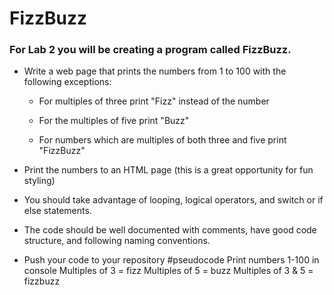 # FizzBuzz
### For Lab 2 you will be creating a program called FizzBuzz.

* Write a web page that prints the numbers from 1 to 100 with the following exceptions:

    * For multiples of three print "Fizz" instead of the number

    * For the multiples of five print "Buzz"

    * For numbers which are multiples of both three and five print "FizzBuzz"

* Print the numbers to an HTML page (this is a great opportunity for fun styling)

* You should take advantage of looping, logical operators, and switch or if else statements.

* The code should be well documented with comments, have good code structure, and following naming conventions.

* Push your code to your repository
#pseudocode
Print numbers 1-100 in console 
Multiples of 3 = fizz
Multiples of 5 = buzz
Multiples of 3 & 5 = fizzbuzz
